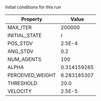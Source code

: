 Initial conditions for this run

| Property     | Value     |
|--------------|-----------|
|MAX_ITER|200000|
|INITIAL_STATE|r|
|POS_STDV|2.5E-4|
|ANG_STDV|0.2|
|NUM_AGENTS|100|
|ALPHA| 0.314159265|
|PERCEIVED_WEIGHT|6.283185307|
|THRESHOLD|20.0|
|VELOCITY|2.5E-5|